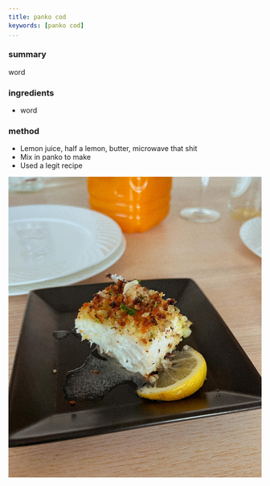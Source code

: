 ```yaml
---
title: panko cod
keywords: [panko cod]
...
```


### summary
word

### ingredients
- word

### method
- Lemon juice, half a lemon, butter, microwave that shit
- Mix in panko to make
- Used a legit recipe

![](img/2.jpg)
